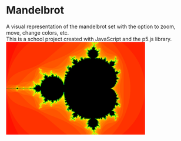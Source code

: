 # Mandelbrot
A visual representation of the mandelbrot set with the option to zoom, move, change colors, etc.
<br>
This is a school project created with JavaScript and the p5.js library.
<img src="mandelbrot.png" alt="mandelbrot" width="75%"/>
